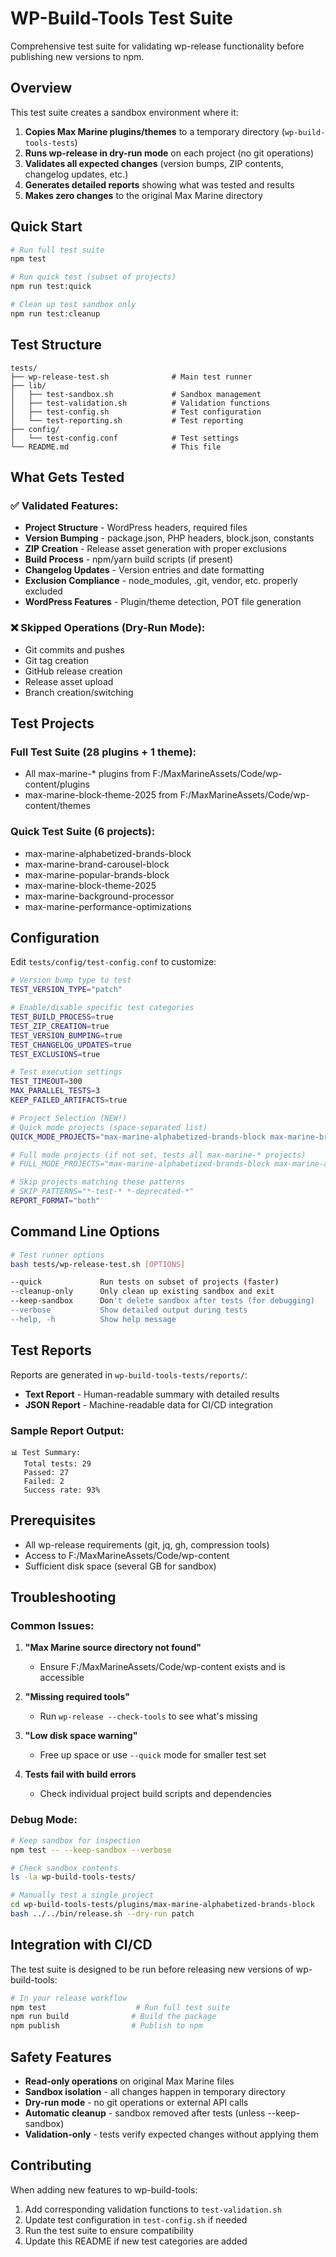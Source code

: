 # WP-Build-Tools Test Suite

Comprehensive test suite for validating wp-release functionality before publishing new versions to npm.

## Overview

This test suite creates a sandbox environment where it:

1. **Copies Max Marine plugins/themes** to a temporary directory (`wp-build-tools-tests`)
2. **Runs wp-release in dry-run mode** on each project (no git operations)
3. **Validates all expected changes** (version bumps, ZIP contents, changelog updates, etc.)
4. **Generates detailed reports** showing what was tested and results
5. **Makes zero changes** to the original Max Marine directory

## Quick Start

```bash
# Run full test suite
npm test

# Run quick test (subset of projects)
npm run test:quick

# Clean up test sandbox only
npm run test:cleanup
```

## Test Structure

```
tests/
├── wp-release-test.sh              # Main test runner
├── lib/
│   ├── test-sandbox.sh             # Sandbox management
│   ├── test-validation.sh          # Validation functions
│   ├── test-config.sh              # Test configuration
│   └── test-reporting.sh           # Test reporting
├── config/
│   └── test-config.conf            # Test settings
└── README.md                       # This file
```

## What Gets Tested

### ✅ **Validated Features:**

- **Project Structure** - WordPress headers, required files
- **Version Bumping** - package.json, PHP headers, block.json, constants
- **ZIP Creation** - Release asset generation with proper exclusions
- **Build Process** - npm/yarn build scripts (if present)
- **Changelog Updates** - Version entries and date formatting
- **Exclusion Compliance** - node_modules, .git, vendor, etc. properly excluded
- **WordPress Features** - Plugin/theme detection, POT file generation

### ❌ **Skipped Operations (Dry-Run Mode):**

- Git commits and pushes
- Git tag creation
- GitHub release creation
- Release asset upload
- Branch creation/switching

## Test Projects

### Full Test Suite (28 plugins + 1 theme):
- All max-marine-* plugins from F:/MaxMarineAssets/Code/wp-content/plugins
- max-marine-block-theme-2025 from F:/MaxMarineAssets/Code/wp-content/themes

### Quick Test Suite (6 projects):
- max-marine-alphabetized-brands-block
- max-marine-brand-carousel-block
- max-marine-popular-brands-block
- max-marine-block-theme-2025
- max-marine-background-processor
- max-marine-performance-optimizations

## Configuration

Edit `tests/config/test-config.conf` to customize:

```bash
# Version bump type to test
TEST_VERSION_TYPE="patch"

# Enable/disable specific test categories
TEST_BUILD_PROCESS=true
TEST_ZIP_CREATION=true
TEST_VERSION_BUMPING=true
TEST_CHANGELOG_UPDATES=true
TEST_EXCLUSIONS=true

# Test execution settings
TEST_TIMEOUT=300
MAX_PARALLEL_TESTS=3
KEEP_FAILED_ARTIFACTS=true

# Project Selection (NEW!)
# Quick mode projects (space-separated list)
QUICK_MODE_PROJECTS="max-marine-alphabetized-brands-block max-marine-brand-carousel-block max-marine-popular-brands-block max-marine-block-theme-2025 max-marine-background-processor max-marine-performance-optimizations"

# Full mode projects (if not set, tests all max-marine-* projects)
# FULL_MODE_PROJECTS="max-marine-alphabetized-brands-block max-marine-automated-product-image-processing max-marine-background-processor"

# Skip projects matching these patterns
# SKIP_PATTERNS="*-test-* *-deprecated-*"
REPORT_FORMAT="both"
```

## Command Line Options

```bash
# Test runner options
bash tests/wp-release-test.sh [OPTIONS]

--quick             Run tests on subset of projects (faster)
--cleanup-only      Only clean up existing sandbox and exit
--keep-sandbox      Don't delete sandbox after tests (for debugging)
--verbose           Show detailed output during tests
--help, -h          Show help message
```

## Test Reports

Reports are generated in `wp-build-tools-tests/reports/`:

- **Text Report** - Human-readable summary with detailed results
- **JSON Report** - Machine-readable data for CI/CD integration

### Sample Report Output:

```
📊 Test Summary:
   Total tests: 29
   Passed: 27
   Failed: 2
   Success rate: 93%
```

## Prerequisites

- All wp-release requirements (git, jq, gh, compression tools)
- Access to F:/MaxMarineAssets/Code/wp-content
- Sufficient disk space (several GB for sandbox)

## Troubleshooting

### Common Issues:

1. **"Max Marine source directory not found"**
   - Ensure F:/MaxMarineAssets/Code/wp-content exists and is accessible

2. **"Missing required tools"**
   - Run `wp-release --check-tools` to see what's missing

3. **"Low disk space warning"**
   - Free up space or use `--quick` mode for smaller test set

4. **Tests fail with build errors**
   - Check individual project build scripts and dependencies

### Debug Mode:

```bash
# Keep sandbox for inspection
npm test -- --keep-sandbox --verbose

# Check sandbox contents
ls -la wp-build-tools-tests/

# Manually test a single project
cd wp-build-tools-tests/plugins/max-marine-alphabetized-brands-block
bash ../../bin/release.sh --dry-run patch
```

## Integration with CI/CD

The test suite is designed to be run before releasing new versions of wp-build-tools:

```bash
# In your release workflow
npm test                    # Run full test suite
npm run build              # Build the package
npm publish                # Publish to npm
```

## Safety Features

- **Read-only operations** on original Max Marine files
- **Sandbox isolation** - all changes happen in temporary directory
- **Dry-run mode** - no git operations or external API calls
- **Automatic cleanup** - sandbox removed after tests (unless --keep-sandbox)
- **Validation-only** - tests verify expected changes without applying them

## Contributing

When adding new features to wp-build-tools:

1. Add corresponding validation functions to `test-validation.sh`
2. Update test configuration in `test-config.sh` if needed
3. Run the test suite to ensure compatibility
4. Update this README if new test categories are added
